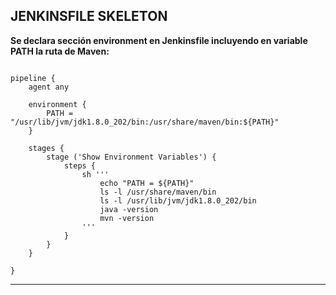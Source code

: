 JENKINSFILE SKELETON
---------------------------------------------------------------------------------------------------------

**Se declara sección environment en Jenkinsfile incluyendo en variable PATH la ruta de Maven:**

```

pipeline {
    agent any

    environment {
        PATH = "/usr/lib/jvm/jdk1.8.0_202/bin:/usr/share/maven/bin:${PATH}"
    }

    stages {
        stage ('Show Environment Variables') {
            steps {
                sh '''
                    echo "PATH = ${PATH}"
                    ls -l /usr/share/maven/bin
                    ls -l /usr/lib/jvm/jdk1.8.0_202/bin
                    java -version
                    mvn -version
                ''' 
            }
        }
    }

}

```

-----------------------------------------------------------------------------------------------------------
